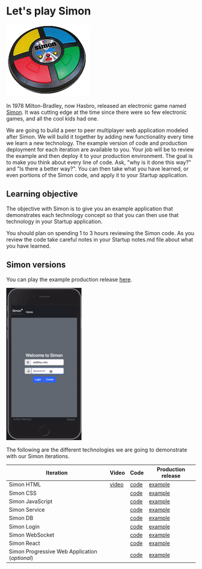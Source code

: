 # Let's play Simon

![Simon](simon.png)

In 1978 Milton-Bradley, now Hasbro, released an electronic game named [Simon](<https://en.wikipedia.org/wiki/Simon_(game)>). It was cutting edge at the time since there were so few electronic games, and all the cool kids had one.

We are going to build a peer to peer multiplayer web application modeled after Simon. We will build it together by adding new functionality every time we learn a new technology. The example version of code and production deployment for each iteration are available to you. Your job will be to review the example and then deploy it to your production environment. The goal is to make you think about every line of code. Ask, "why is it done this way?" and "Is there a better way?". You can then take what you have learned, or even portions of the Simon code, and apply it to your Startup application.

## Learning objective

The objective with Simon is to give you an example application that demonstrates each technology concept so that you can then use that technology in your Startup application.

You should plan on spending 1 to 3 hours reviewing the Simon code. As you review the code take careful notes in your Startup notes.md file about what you have learned.

## Simon versions

You can play the example production release [here](https://simon.cs260.click).

![Simon](../startup/simonPlay.gif)

The following are the different technologies we are going to demonstrate with our Simon iterations.

| Iteration                                      | Video                                 | Code                                                                 | Production release                              |
| ---------------------------------------------- | ------------------------------------- | -------------------------------------------------------------------- | ----------------------------------------------- |
| Simon HTML                                     | [video](https://youtu.be/zg7eDNRMnWA) | [code](https://github.com/webprogramming260/simon-html#readme)       | [example](https://simon-html.cs260.click)       |
| Simon CSS                                      |                                       | [code](https://github.com/webprogramming260/simon-css#readme)        | [example](https://simon-css.cs260.click)        |
| Simon JavaScript                               |                                       | [code](https://github.com/webprogramming260/simon-javascript#readme) | [example](https://simon-javascript.cs260.click) |
| Simon Service                                  |                                       | [code](https://github.com/webprogramming260/simon-service#readme)    | [example](https://simon-service.cs260.click)    |
| Simon DB                                       |                                       | [code](https://github.com/webprogramming260/simon-db#readme)         | [example](https://simon-db.cs260.click)         |
| Simon Login                                    |                                       | [code](https://github.com/webprogramming260/simon-login#readme)      | [example](https://simon-login.cs260.click)      |
| Simon WebSocket                                |                                       | [code](https://github.com/webprogramming260/simon-websocket#readme)  | [example](https://simon-websocket.cs260.click)  |
| Simon React                                    |                                       | [code](https://github.com/webprogramming260/simon-react#readme)      | [example](https://simon-react.cs260.click)      |
| Simon Progressive Web Application (_optional_) |                                       | [code](https://github.com/webprogramming260/simon-pwa#readme)        | [example](https://simon-pwa.cs260.click)        |
